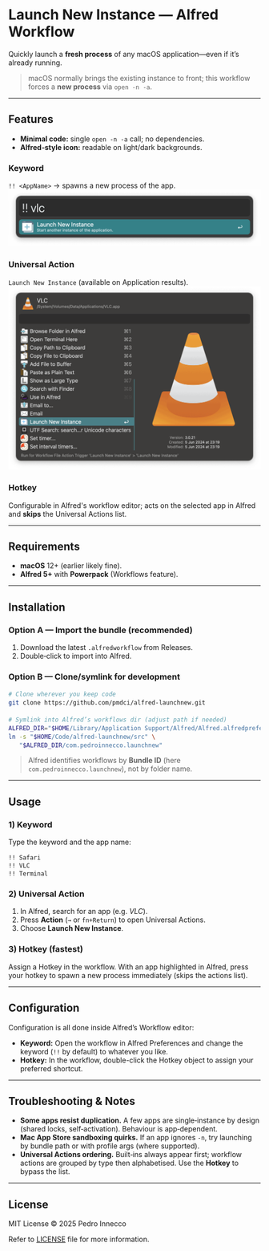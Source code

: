 # Launch New Instance — Alfred Workflow

Quickly launch a **fresh process** of any macOS application—even if it’s already running.

> macOS normally brings the existing instance to front;
> this workflow forces a **new process** via `open -n -a`.

---

## Features

- **Minimal code:** single `open -n -a` call; no dependencies.
- **Alfred‑style icon:** readable on light/dark backgrounds.

### Keyword

`!! <AppName>` → spawns a new process of the app.
![Example of keyword launch in Alfred](assets/keyword.png)

### Universal Action

`Launch New Instance` (available on Application results).
![Example of universal action launch in Alfred](assets/universal_action.png)

### Hotkey

Configurable in Alfred's workflow editor; acts on the selected app in Alfred and **skips** the Universal Actions list.

---

## Requirements

- **macOS** 12+ (earlier likely fine).
- **Alfred 5+** with **Powerpack** (Workflows feature).

---

## Installation

### Option A — Import the bundle (recommended)

1. Download the latest `.alfredworkflow` from Releases.
2. Double‑click to import into Alfred.

### Option B — Clone/symlink for development

```bash
# Clone wherever you keep code
git clone https://github.com/pmdci/alfred-launchnew.git

# Symlink into Alfred’s workflows dir (adjust path if needed)
ALFRED_DIR="$HOME/Library/Application Support/Alfred/Alfred.alfredpreferences/workflows"
ln -s "$HOME/Code/alfred-launchnew/src" \
   "$ALFRED_DIR/com.pedroinnecco.launchnew"
```

> Alfred identifies workflows by **Bundle ID** (here `com.pedroinnecco.launchnew`), not by folder name.

---

## Usage

### 1) Keyword

Type the keyword and the app name:

```text
!! Safari
!! VLC
!! Terminal
```

### 2) Universal Action

1. In Alfred, search for an app (e.g. _VLC_).
2. Press **Action** (`→` or `fn+Return`) to open Universal Actions.
3. Choose **Launch New Instance**.

### 3) Hotkey (fastest)

Assign a Hotkey in the workflow. With an app highlighted in Alfred, press your hotkey to spawn a new process immediately (skips the actions list).

---

## Configuration

Configuration is all done inside Alfred’s Workflow editor:

- **Keyword:** Open the workflow in Alfred Preferences and change the keyword (`!!` by default) to whatever you like.
- **Hotkey:** In the workflow, double-click the Hotkey object to assign your preferred shortcut.

---

## Troubleshooting & Notes

- **Some apps resist duplication.** A few apps are single‑instance by design (shared locks, self‑activation). Behaviour is app‑dependent.
- **Mac App Store sandboxing quirks.** If an app ignores `-n`, try launching by bundle path or with profile args (where supported).
- **Universal Actions ordering.** Built‑ins always appear first; workflow actions are grouped by type then alphabetised. Use the **Hotkey** to bypass the list.

---

## License

MIT License © 2025 Pedro Innecco

Refer to [LICENSE](LICENSE) file for more information.
